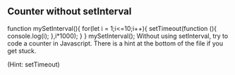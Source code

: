 ## Counter without setInterval
function mySetInterval(){
    for(let i = 1;i<=10;i++){
        setTimeout(function (){
            console.log(i);
        },i*1000);
    }
}
mySetInterval();
Without using setInterval, try to code a counter in Javascript. There is a hint at the bottom of the file if you get stuck.








































































(Hint: setTimeout)